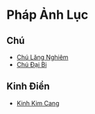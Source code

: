 
# Pháp Ảnh Lục

## Chú
* [Chú Lăng Nghiêm ](./chu/Chu-Lang-Nghiem.md)
* [Chú Đại Bi](./chu/Chu-Dai-Bi.md)

## Kinh Điển
- [Kinh Kim Cang](./kinh/Kinh-Kim-Cang.md)